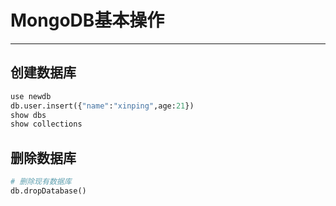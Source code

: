 # MongoDB基本操作

---

## 创建数据库

```python
use newdb
db.user.insert({"name":"xinping",age:21})
show dbs
show collections
```

## 删除数据库

```python
# 删除现有数据库
db.dropDatabase()
```

